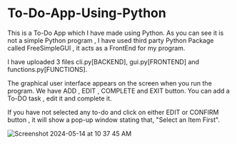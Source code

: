 # To-Do-App-Using-Python
This is a To-Do App which I have made using Python. As you can see it is not a simple Python program , I have used third party Python Package called 
FreeSimpleGUI , it acts as a FrontEnd for my program. 

I have uploaded 3 files cli.py[BACKEND], gui.py[FRONTEND] and functions.py[FUNCTIONS].

The graphical user interface appears on the screen when you run the program. We have ADD , EDIT , COMPLETE and EXIT button.
You can add a To-DO task , edit it and complete it.

If you have not selected any to-do and click on either EDIT or CONFIRM button , it will show a pop-up window stating that,
"Select an Item First".

![Screenshot 2024-05-14 at 10 37 45 AM](https://github.com/ArpitChb2704/To-Do-App-Using-Python/assets/156332722/9dd81ea9-2fcb-4455-918b-36305c0960aa)
